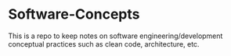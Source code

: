 # Software-Concepts
This is a repo to keep notes on software engineering/development conceptual practices such as clean code, architecture, etc.

